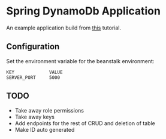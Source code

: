 # Spring DynamoDb Application

An example application build from [this](https://github.com/awsdocs/aws-doc-sdk-examples/tree/master/javav2/usecases/creating_first_project) tutorial.

## Configuration

Set the environment variable for the beanstalk environment:

```
KEY             VALUE
SERVER_PORT     5000
```


## TODO

* Take away role permissions
* Take away keys
* Add endpoints for the rest of CRUD and deletion of table
* Make ID auto generated